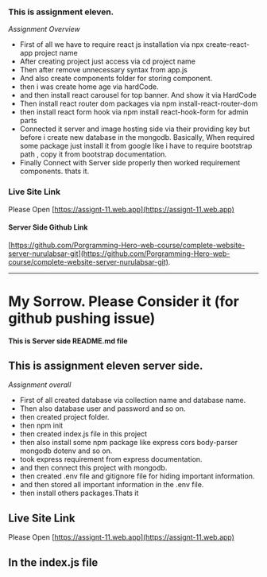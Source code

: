 ### This is assignment eleven. 

_Assignment Overview_
- First of all we have to require react js installation via npx create-react-app project name
- After creating project just access via cd project name 
- Then after remove unnecessary syntax from app.js
- And also create components folder for storing component.
- then i was create home age via hardCode.
- and then install react carousel for top banner. And show it via HardCode
- Then install react router dom packages via npm install-react-router-dom
- then install react form hook via npm install react-hook-form for admin parts
- Connected it server and image hosting side via their providing key but before i create new database in the mongodb. Basically, When required some package just install it from google like i have to require bootstrap path , copy it from bootstrap documentation.
- Finally Connect with Server side properly then worked requirement components. thats it.

### Live Site Link
Please Open [https://assignt-11.web.app](https://assignt-11.web.app)


#### Server Side Github Link
[https://github.com/Porgramming-Hero-web-course/complete-website-server-nurulabsar-git](https://github.com/Porgramming-Hero-web-course/complete-website-server-nurulabsar-git).


----------------------------------------------------------------

# My Sorrow. Please Consider it (for github pushing issue)
#### This is Server side README.md file


## This is assignment eleven server side.

_Assignment overall_

- First of all created database via collection name and database name.
- Then also database user and password and so on.
- then created project folder.
- then npm init
- then created index.js file in this project
- then also install some npm package like express cors body-parser mongodb dotenv and so on.
- took express requirement from express documentation.
- and then connect this project with mongodb.
- then created .env file and gitignore file for hiding important information.
- and then stored all important information in the .env file.
- then install others packages.Thats it

## Live Site Link
Please Open [https://assignt-11.web.app](https://assignt-11.web.app)



## In the index.js file

<p align="center> app.listen(process.env.PORT || 5000, () => {
  console.log("http://localhost:5000")
})

</p>
